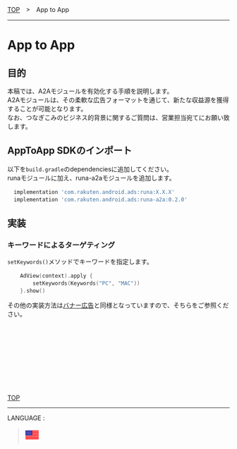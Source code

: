 [TOP](/README.md#top)　>　App to App

---

# App to App

## 目的

本稿では、A2Aモジュールを有効化する手順を説明します。<br>
A2Aモジュールは、その柔軟な広告フォーマットを通じて、新たな収益源を獲得することが可能となります。<br>
なお、つなぎこみのビジネス的背景に関するご質問は、営業担当宛てにお願い致します。

## AppToApp SDKのインポート

以下を`build.gradle`のdependenciesに追加してください。<br>
runaモジュールに加え、runa-a2aモジュールを追加します。

```gradle
  implementation 'com.rakuten.android.ads:runa:X.X.X'
  implementation 'com.rakuten.android.ads:runa-a2a:0.2.0'
```

## 実装

### キーワードによるターゲティング

`setKeywords()`メソッドでキーワードを指定します。

```kotlin
    AdView(context).apply {
        setKeywords(Keywords("PC", "MAC"))
    }.show()
```

その他の実装方法は[バナー広告](../bannerads/README.md)と同様となっていますので、そちらをご参照ください。


<br><br><br><br><br>
---
[TOP](../#top)

---
LANGUAGE :
> [![en](/doc/lang/en.png)](/doc/a2a/README.md)
